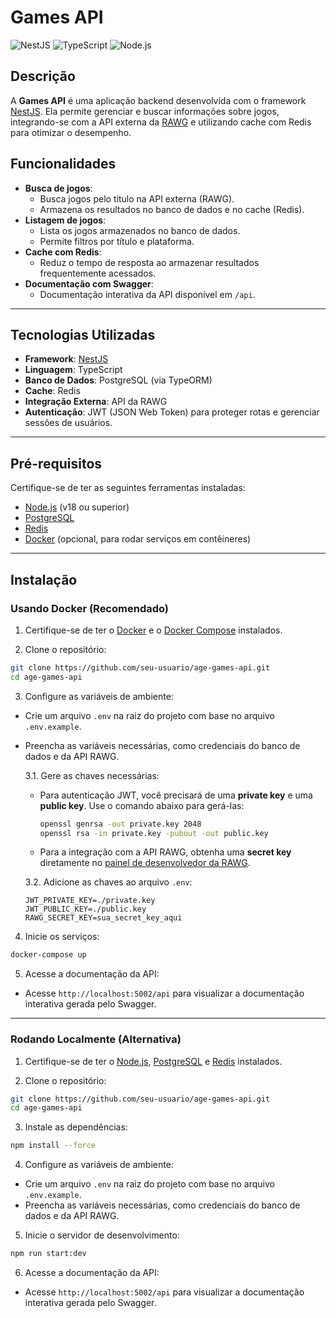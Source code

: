 # Games API

![NestJS](https://img.shields.io/badge/NestJS-v10.4.17-red)
![TypeScript](https://img.shields.io/badge/TypeScript-v4.9-blue)
![Node.js](https://img.shields.io/badge/Node.js-v18-green)

## Descrição

A **Games API** é uma aplicação backend desenvolvida com o framework [NestJS](https://nestjs.com/). Ela permite gerenciar e buscar informações sobre jogos, integrando-se com a API externa da [RAWG](https://rawg.io/apidocs) e utilizando cache com Redis para otimizar o desempenho.

## Funcionalidades

- **Busca de jogos**:
  - Busca jogos pelo título na API externa (RAWG).
  - Armazena os resultados no banco de dados e no cache (Redis).
- **Listagem de jogos**:
  - Lista os jogos armazenados no banco de dados.
  - Permite filtros por título e plataforma.
- **Cache com Redis**:
  - Reduz o tempo de resposta ao armazenar resultados frequentemente acessados.
- **Documentação com Swagger**:
  - Documentação interativa da API disponível em `/api`.

---

## Tecnologias Utilizadas

- **Framework**: [NestJS](https://nestjs.com/)
- **Linguagem**: TypeScript
- **Banco de Dados**: PostgreSQL (via TypeORM)
- **Cache**: Redis
- **Integração Externa**: API da RAWG
- **Autenticação**: JWT (JSON Web Token) para proteger rotas e gerenciar sessões de usuários.

---

## Pré-requisitos

Certifique-se de ter as seguintes ferramentas instaladas:

- [Node.js](https://nodejs.org/) (v18 ou superior)
- [PostgreSQL](https://www.postgresql.org/)
- [Redis](https://redis.io/)
- [Docker](https://www.docker.com/) (opcional, para rodar serviços em contêineres)

---

## Instalação

### Usando Docker (Recomendado)

1. Certifique-se de ter o [Docker](https://www.docker.com/) e o [Docker Compose](https://docs.docker.com/compose/) instalados.

2. Clone o repositório:
  ```bash
  git clone https://github.com/seu-usuario/age-games-api.git
  cd age-games-api
  ```

3. Configure as variáveis de ambiente:
  - Crie um arquivo `.env` na raiz do projeto com base no arquivo `.env.example`.
  - Preencha as variáveis necessárias, como credenciais do banco de dados e da API RAWG.
    
    3.1. Gere as chaves necessárias:
    - Para autenticação JWT, você precisará de uma **private key** e uma **public key**. Use o comando abaixo para gerá-las:

      ```bash
      openssl genrsa -out private.key 2048
      openssl rsa -in private.key -pubout -out public.key
      ```

    - Para a integração com a API RAWG, obtenha uma **secret key** diretamente no [painel de desenvolvedor da RAWG](https://rawg.io/apidocs).

    3.2. Adicione as chaves ao arquivo `.env`:
      ```env
      JWT_PRIVATE_KEY=./private.key
      JWT_PUBLIC_KEY=./public.key
      RAWG_SECRET_KEY=sua_secret_key_aqui
      ```

4. Inicie os serviços:
  ```bash
  docker-compose up
  ```

5. Acesse a documentação da API:
  - Acesse `http://localhost:5002/api` para visualizar a documentação interativa gerada pelo Swagger.

---

### Rodando Localmente (Alternativa)

1. Certifique-se de ter o [Node.js](https://nodejs.org/), [PostgreSQL](https://www.postgresql.org/) e [Redis](https://redis.io/) instalados.

2. Clone o repositório:
  ```bash
  git clone https://github.com/seu-usuario/age-games-api.git
  cd age-games-api
  ```

3. Instale as dependências:
  ```bash
  npm install --force
  ```

4. Configure as variáveis de ambiente:
  - Crie um arquivo `.env` na raiz do projeto com base no arquivo `.env.example`.
  - Preencha as variáveis necessárias, como credenciais do banco de dados e da API RAWG.

5. Inicie o servidor de desenvolvimento:
  ```bash
  npm run start:dev
  ```

6. Acesse a documentação da API:
  - Acesse `http://localhost:5002/api` para visualizar a documentação interativa gerada pelo Swagger.
